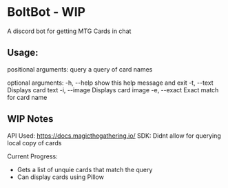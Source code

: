# BoltBot - WIP
A discord bot for getting MTG Cards in chat

## Usage:
positional arguments:
  query        a query of card names

optional arguments:
  -h, --help   show this help message and exit
  -t, --text   Displays card text
  -i, --image  Displays card image
  -e, --exact  Exact match for card name
  
## WIP Notes

API Used: https://docs.magicthegathering.io/
SDK: Didnt allow for querying local copy of cards

Current Progress:
* Gets a list of unquie cards that match the query
* Can display cards using Pillow 